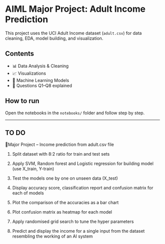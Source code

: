  
# AIML Major Project: Adult Income Prediction

This project uses the UCI Adult Income dataset (`adult.csv`) for data cleaning, EDA, model building, and visualization.

## Contents
- 📊 Data Analysis & Cleaning
- 📈 Visualizations
- 🤖 Machine Learning Models
- 📂 Questions Q1–Q8 explained

## How to run
Open the notebooks in the `notebooks/` folder and follow step by step.

---
## TO DO 

🚀Major Project – Income prediction from adult.csv file

1. Split dataset with 8:2 ratio for train and test sets

2. Apply SVM, Random forest and Logistic regression for building model (use X_train, Y-train)

3. Test the models one by one on unseen data (X_test)

4. Display accuracy score, classification report and confusion matrix for each of models

5. Plot the comparison of the accuracies as a bar chart

6. Plot confusion matrix as heatmap for each model

7. Apply randomised grid search to tune the hyper parameters

8. Predict and display the income for a single input from the dataset resembling the working of an AI system

